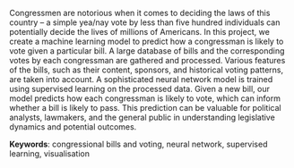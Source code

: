 
Congressmen are notorious when it comes to deciding the laws of this country – a simple yea/nay vote by less than five hundred individuals can potentially decide the lives of millions of Americans. In this project, we create a machine learning model to predict how a congressman is likely to vote given a particular bill. A large database of bills and the corresponding votes by each congressman are gathered and processed. Various features of the bills, such as their content, sponsors, and historical voting patterns, are taken into account. A sophisticated neural network model is trained using supervised learning on the processed data. Given a new bill, our model predicts how each congressman is likely to vote, which can inform whether a bill is likely to pass. This prediction can be valuable for political analysts, lawmakers, and the general public in understanding legislative dynamics and potential outcomes.


**Keywords**: congressional bills and voting, neural network, supervised learning, visualisation
